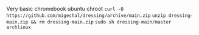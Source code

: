 Very basic chromebook ubuntu chroot
`curl -O https://github.com/migechal/dressing/archive/main.zip`
`unzip dressing-main.zip && rm dressing-main.zip`
`sudo sh dressing-main/master archlinux`
